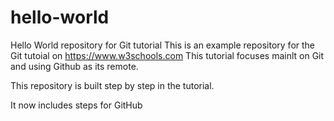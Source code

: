 # hello-world
Hello World repository for Git tutorial
This is an example repository for the Git tutoial on https://www.w3schools.com
This tutorial focuses mainlt on Git and using Github as its remote.

This repository is built step by step in the tutorial.

It now includes steps for GitHub
